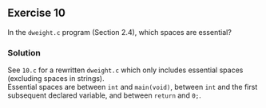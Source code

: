 ## Exercise 10
In the `dweight.c` program (Section 2.4), which spaces are essential?

### Solution
See `10.c` for a rewritten `dweight.c` which only includes essential spaces (excluding spaces in strings).</br>
Essential spaces are between `int` and `main(void)`, between `int` and the first subsequent declared variable, and between `return` and `0;`.